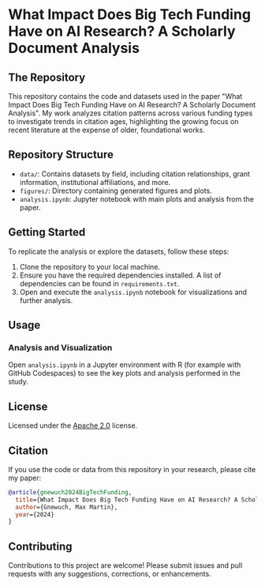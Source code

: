# What Impact Does Big Tech Funding Have on AI Research? A Scholarly Document Analysis

## The Repository

This repository contains the code and datasets used in the paper "What Impact Does Big Tech Funding Have on AI Research? A Scholarly Document Analysis". My work analyzes citation patterns across various funding types to investigate trends in citation ages, highlighting the growing focus on recent literature at the expense of older, foundational works.

## Repository Structure

- `data/`: Contains datasets by field, including citation relationships, grant information, institutional affiliations, and more.
- `figures/`: Directory containing generated figures and plots.
- `analysis.ipynb`: Jupyter notebook with main plots and analysis from the paper.

## Getting Started

To replicate the analysis or explore the datasets, follow these steps:

1. Clone the repository to your local machine.
2. Ensure you have the required dependencies installed. A list of dependencies can be found in `requirements.txt`.
3. Open and execute the `analysis.ipynb` notebook for visualizations and further analysis.

## Usage

### Analysis and Visualization

Open `analysis.ipynb` in a Jupyter environment with R (for example with GitHub Codespaces) to see the key plots and analysis performed in the study.

## License

Licensed under the [Apache 2.0](LICENSE.txt) license.

## Citation

If you use the code or data from this repository in your research, please cite my paper:

```bibtex
@article{gnewuch2024BigTechFunding,
  title={What Impact Does Big Tech Funding Have on AI Research? A Scholarly Document Analysis},
  author={Gnewuch, Max Martin},
  year={2024}
}
```

## Contributing

Contributions to this project are welcome! Please submit issues and pull requests with any suggestions, corrections, or enhancements.